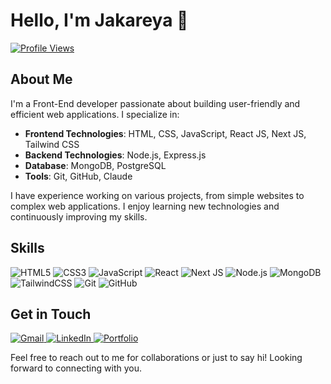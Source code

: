 # Hello, I'm Jakareya 👋

[![Profile Views](https://komarev.com/ghpvc/?username=jakareya&color=blue)](https://jakareya.vercel.app/)

## About Me

I'm a Front-End developer passionate about building user-friendly and efficient web applications. I specialize in:

- **Frontend Technologies**: HTML, CSS, JavaScript, React JS, Next JS, Tailwind CSS
- **Backend Technologies**: Node.js, Express.js
- **Database**: MongoDB, PostgreSQL
- **Tools**: Git, GitHub, Claude

I have experience working on various projects, from simple websites to complex web applications. I enjoy learning new technologies and continuously improving my skills.

## Skills

<p>
  <img src="https://img.shields.io/badge/html5-%23E34F26.svg?style=for-the-badge&logo=html5&logoColor=white" alt="HTML5"/>
  <img src="https://img.shields.io/badge/css3-%231572B6.svg?style=for-the-badge&logo=css3&logoColor=white" alt="CSS3"/>
  <img src="https://img.shields.io/badge/javascript-%23323330.svg?style=for-the-badge&logo=javascript&logoColor=%23F7DF1E" alt="JavaScript"/>
  <img src="https://img.shields.io/badge/react-%2320232a.svg?style=for-the-badge&logo=react&logoColor=%2361DAFB" alt="React"/>
  <img src="https://img.shields.io/badge/next.js-%23000000.svg?style=for-the-badge&logo=next-dot-js&logoColor=white" alt="Next JS"/>
  <img src="https://img.shields.io/badge/node.js-%2343853D.svg?style=for-the-badge&logo=node-dot-js&logoColor=white" alt="Node.js"/>
  <img src="https://img.shields.io/badge/mongodb-%234ea94b.svg?style=for-the-badge&logo=mongodb&logoColor=white" alt="MongoDB"/>
  <img src="https://img.shields.io/badge/tailwindcss-%2338B2AC.svg?style=for-the-badge&logo=tailwind-css&logoColor=white" alt="TailwindCSS"/>
  <img src="https://img.shields.io/badge/git-%23F05033.svg?style=for-the-badge&logo=git&logoColor=white" alt="Git"/>
  <img src="https://img.shields.io/badge/github-%23121011.svg?style=for-the-badge&logo=github&logoColor=white" alt="GitHub"/>
</p>

## Get in Touch

<p>
  <a href="mailto:jakareya1306@gmail.com">
    <img src="https://img.shields.io/badge/Gmail-D14836?style=for-the-badge&logo=gmail&logoColor=white" alt="Gmail"/>
  </a>
  <a href="https://www.linkedin.com/in/jakareya-ahmed">
    <img src="https://img.shields.io/badge/LinkedIn-0077B5?style=for-the-badge&logo=linkedin&logoColor=white" alt="LinkedIn"/>
  </a>
  <a href="https://jakareya.vercel.app/">
<img src="https://img.shields.io/badge/Portfolio-24292e?style=for-the-badge&logo=web&logoColor=white" alt="Portfolio"/>
  </a>
</p>

Feel free to reach out to me for collaborations or just to say hi! Looking forward to connecting with you.
